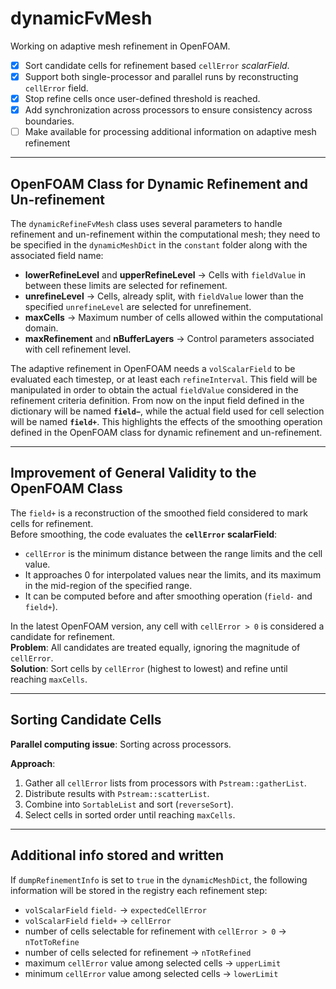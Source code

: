 # dynamicFvMesh

Working on adaptive mesh refinement in OpenFOAM.

- [x] Sort candidate cells for refinement based `cellError` *scalarField*.
- [x] Support both single-processor and parallel runs by reconstructing `cellError` field.
- [x] Stop refine cells once user-defined threshold is reached.
- [x] Add synchronization across processors to ensure consistency across boundaries.
- [ ] Make available for processing additional information on adaptive mesh refinement

---

## OpenFOAM Class for Dynamic Refinement and Un-refinement

The `dynamicRefineFvMesh` class uses several parameters to handle refinement and un-refinement within the computational mesh; they need to be specified in the `dynamicMeshDict` in the `constant` folder along with the associated field name:

- **lowerRefineLevel** and **upperRefineLevel** → Cells with `fieldValue` in between these limits are selected for refinement.
- **unrefineLevel** → Cells, already split, with `fieldValue` lower than the specified `unrefineLevel` are selected for unrefinement.
- **maxCells** → Maximum number of cells allowed within the computational domain.
- **maxRefinement** and **nBufferLayers** → Control parameters associated with cell refinement level.

The adaptive refinement in OpenFOAM needs a `volScalarField` to be evaluated each timestep, or at least each `refineInterval`. This field will be manipulated in order to obtain the actual `fieldValue` considered in the refinement criteria definition. From now on the input field defined in the dictionary will be named **`field−`**, while the actual field used for cell selection will be named **`field+`**. This highlights the effects of the smoothing operation defined in the OpenFOAM class for dynamic refinement and un-refinement.

---

## Improvement of General Validity to the OpenFOAM Class

The `field+` is a reconstruction of the smoothed field considered to mark cells for refinement.  
Before smoothing, the code evaluates the **`cellError` scalarField**:

- `cellError` is the minimum distance between the range limits and the cell value.
- It approaches 0 for interpolated values near the limits, and its maximum in the mid-region of the specified range.
- It can be computed before and after smoothing operation (`field-` and `field+`).

In the latest OpenFOAM version, any cell with `cellError > 0` is considered a candidate for refinement.  
**Problem**: All candidates are treated equally, ignoring the magnitude of `cellError`.  
**Solution**: Sort cells by `cellError` (highest to lowest) and refine until reaching `maxCells`.

---

## Sorting Candidate Cells

**Parallel computing issue**: Sorting across processors.

**Approach**:
1. Gather all `cellError` lists from processors with `Pstream::gatherList`.
2. Distribute results with `Pstream::scatterList`.
3. Combine into `SortableList` and sort (`reverseSort`).
4. Select cells in sorted order until reaching `maxCells`.

---

## Additional info stored and written

If `dumpRefinementInfo` is set to `true` in the `dynamicMeshDict`, the following information will be stored in the registry each refinement step:
- `volScalarField` `field-` -> `expectedCellError`
- `volScalarField` `field+` -> `cellError`
- number of cells selectable for refinement with `cellError > 0` -> `nTotToRefine`
- number of cells selected for refinement -> `nTotRefined`
- maximum `cellError` value among selected cells -> `upperLimit`
- minimum `cellError` value among selected cells -> `lowerLimit`
